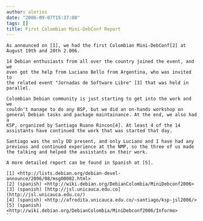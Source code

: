 ```yaml
---
author: alerios
date: "2006-09-07T15:37:00"
tags: []
title: First Colombian Mini-DebConf Report
---
```


`As announced on [1], we had the first Colombian Mini-DebConf[2] at`  
 `August 19th and 20th 2.006.`

`14 Debian enthusiasts from all over the country joined the event, and we`  
`even got the help from Luciano Bello from Argentina, who was invited to`  
`the related event "Jornadas de Software Libre" [3] that was held in`  
`parallel. `

`Colombian Debian community is just starting to get into the work and we`  
`couldn't manage to do any BSP, but we did an on-hands workshop on`  
`general Debian tasks and package maintainance. At the end, we also had a`  
`KSP, organized by Santiago Ruano Rincon[4]. At least 4 of the 14`  
`assistants have continued the work that was started that day.`

`Santiago was the only DD present, and only Luciano and I have had any`  
`previous and continued experience at the NMP, so the three of us made`  
`the talking and helped the assistants on their work. `

`A more detailed report can be found in Spanish at [5].`

`[1] <http://lists.debian.org/debian-devel-announce/2006/08/msg00002.html>`  
`[2] (spanish) <http://wiki.debian.org/DebianColombia/MiniDebconf2006>`  
`[3] (spanish) [http://jsl.unicauca.edu.co](http://jsl.unicauca.edu.co/)`  
`[4] (spanish) <http://afrodita.unicauca.edu.co/~santiago/ksp-jsl2006/>`  
`[5] (spanish)`  
`<http://wiki.debian.org/DebianColombia/MiniDebconf2006/Informe>`  
` ``  `
